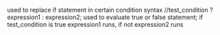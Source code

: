 used to replace if statement in certain condition
syntax
//test_condition ? expression1 : expression2;
used to evaluate true or false statement; if test_condition is true expression1 runs, if not expression2 runs


